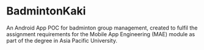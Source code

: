 # BadmintonKaki
An Android App POC for badminton group management, created to fulfil the assignment requirements for the Mobile App Engineering (MAE) module as part of the degree in Asia Pacific University.

